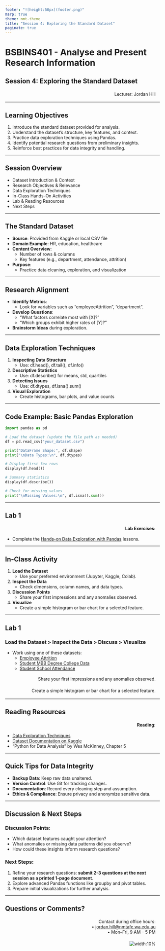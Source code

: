 ```yaml
---
footer: "![height:50px](footer.png)"
marp: true
theme: nmt-theme
title: "Session 4: Exploring the Standard Dataset"
paginate: true
---
```


<!-- _class: lead -->
# BSBINS401 - Analyse and Present Research Information

## Session 4: Exploring the Standard Dataset

Lecturer: Jordan Hill

<style scoped>
  p {
    padding: 0.25em;
    padding-right: 1em;
    text-align: right;
  }
</style>

---

## Learning Objectives

1. Introduce the standard dataset provided for analysis.  
2. Understand the dataset’s structure, key features, and context.  
3. Practice data exploration techniques using Pandas.  
4. Identify potential research questions from preliminary insights.  
5. Reinforce best practices for data integrity and handling.

---

## Session Overview

- Dataset Introduction & Context  
- Research Objectives & Relevance  
- Data Exploration Techniques  
- In-Class Hands-On Activities  
- Lab & Reading Resources  
- Next Steps

---

## The Standard Dataset

- **Source**: Provided from Kaggle or local CSV file  
- **Domain Example**: HR, education, healthcare  
- **Content Overview**:  
  - Number of rows & columns  
  - Key features (e.g., department, attendance, attrition)  
- **Purpose**:  
  - Practice data cleaning, exploration, and visualization

---

## Research Alignment

- **Identify Metrics**:  
  - Look for variables such as “employeeAttrition”, “department”.
- **Develop Questions**:  
  - “What factors correlate most with [X]?”  
  - “Which groups exhibit higher rates of [Y]?”
- **Brainstorm Ideas** during exploration.

---

## Data Exploration Techniques

1. **Inspecting Data Structure**  
   - Use: df.head(), df.tail(), df.info()
2. **Descriptive Statistics**  
   - Use: df.describe() for means, std, quartiles  
3. **Detecting Issues**  
   - Use: df.dtypes, df.isna().sum()  
4. **Visual Exploration**  
   - Create histograms, bar plots, and value counts

---

## Code Example: Basic Pandas Exploration

```python
import pandas as pd

# Load the dataset (update the file path as needed)
df = pd.read_csv("your_dataset.csv")

print("DataFrame Shape:", df.shape)
print("\nData Types:\n", df.dtypes)

# Display first few rows
display(df.head())

# Summary statistics
display(df.describe())

# Check for missing values
print("\nMissing Values:\n", df.isna().sum())
```

---

## Lab 1
**Lab Exercises:**
- Complete the [Hands-on Data Exploration with Pandas](https://www.kaggle.com/learn/pandas) lessons.


---

## In-Class Activity

1. **Load the Dataset**  
   - Use your preferred environment (Jupyter, Kaggle, Colab).
2. **Inspect the Data**  
   - Check dimensions, column names, and data types.
3. **Discussion Points**  
   - Share your first impressions and any anomalies observed.
4. **Visualize**  
   - Create a simple histogram or bar chart for a selected feature.

---

## Lab 1

### **Load the Dataset** > **Inspect the Data** > **Discuss** > **Visualize** 

- Work using one of these datasets:
  - [Employee Attrition](https://www.kaggle.com/datasets/prepinstaprime/employee-attrition-prediction/data)
  - [Student MBB Degree College Data](https://www.kaggle.com/datasets/susanta21/real-student-mbb-degree-college-data)
  - [Student School Attendance](https://www.kaggle.com/datasets/sahirmaharajj/student-school-attendance)


Share your first impressions and any anomalies observed.

Create a simple histogram or bar chart for a selected feature.



---

## Reading Resources
**Reading:**
- [Data Exploration Techniques](https://www.analyticsvidhya.com/blog/2016/01/guide-data-exploration/)
- [Dataset Documentation on Kaggle](https://www.kaggle.com/docs/datasets)
- “Python for Data Analysis” by Wes McKinney, Chapter 5

---

## Quick Tips for Data Integrity

- **Backup Data**: Keep raw data unaltered.
- **Version Control**: Use Git for tracking changes.
- **Documentation**: Record every cleaning step and assumption.
- **Ethics & Compliance**: Ensure privacy and anonymize sensitive data.

---

## Discussion & Next Steps

### Discussion Points:
- Which dataset features caught your attention?
- What anomalies or missing data patterns did you observe?
- How could these insights inform research questions?

### Next Steps:
1. Refine your research questions:
  **submit 2-3 questions at the next session as a printed 1-page document**.  
2. Explore advanced Pandas functions like groupby and pivot tables.  
3. Prepare initial visualizations for further analysis.

---

## Questions or Comments?

Contact during office hours:  
• jordan.hill@nmtafe.wa.edu.au  
• Mon–Fri, 9 AM – 5 PM

![width:10%](https://upload.wikimedia.org/wikipedia/commons/thumb/4/4a/Question_mark.svg/240px-Question_mark.svg.png)